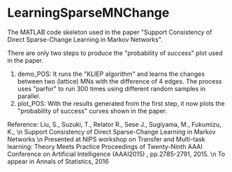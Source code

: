# LearningSparseMNChange
The MATLAB code skeleton used in the paper "Support Consistency of Direct Sparse-Change Learning in Markov Networks".

There are only two steps to produce the "probability of success" plot used in the paper. 

1. demo_POS:
It runs the "KLIEP algorithm" and learns the changes between two (lattice) MNs with the difference of 4 edges. 
The process uses "parfor" to run 300 times using different random samples in parallel. 
2. plot_POS:
With the results generated from the first step, it now plots the "probability of success" curves shown in the paper. 

Reference:
Liu, S., Suzuki, T., Relator R., Sese J., Sugiyama, M., Fukumizu, K., \n
Support Consistency of Direct Sparse-Change Learning in Markov Networks \n
Presented at NIPS workshop on Transfer and Multi-task learning: Theory Meets Practice
Proceedings of Twenty-Ninth AAAI Conference on Artificial Intelligence (AAAI2015) 
, pp.2785-2791, 2015. \n
To appear in Annals of Statistics, 2016 
